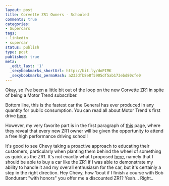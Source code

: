 ```yaml
---
layout: post
title: Corvette ZR1 Owners - Schooled
comments: true
categories:
- Supercars
tags:
- linkedin
- supercar
status: publish
type: post
published: true
meta:
  _edit_last: '1'
  _sexybookmarks_shortUrl: http://bit.ly/doPIMK
  _sexybookmarks_permaHash: a233dfb8e8f5905df5ab173ebd80cfe0
---
```

Okay, so I've been a little bit out of the loop on the new Corvette ZR1 in spite of being a Motor Trend subscriber.

Bottom line, this is the fastest car the General has ever produced in any quantity for public consumption.  You can read all about Motor Trend's first drive <a href="http://www.motortrend.com/roadtests/coupes/112_0810_2009_chevrolet_corvette_zr1_first_drive/index.html">here</a>.

However, my very favorite part is in the first paragraph of <a href="http://www.motortrend.com/roadtests/coupes/112_0810_2009_chevrolet_corvette_zr1_first_drive/brakes_and_tires.html">this</a> page, where they reveal that every new ZR1 owner will be given the opportunity to attend a free high performance driving school!

It's good to see Chevy taking a proactive approach to educating their customers, particularly when planting them behind the wheel of something as quick as the ZR1.  It's not exactly what I proposed <a href="http://www.nslms.com/2008/03/11/check-out-my-new-ride/">here</a>, namely that I should be able to buy a car like the ZR1 if I was able to demonstrate my ability to handle it and my overall enthusiasm for the car, but it's certainly a step in the right direction.  Hey Chevy, how 'bout if I finish a course with Bob Bondurant "with honors" you offer me a discounted ZR1?  Yeah...  Right..
